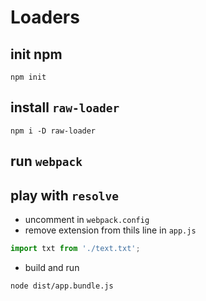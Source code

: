 # Loaders

## init npm
```
npm init
```

## install `raw-loader`
```
npm i -D raw-loader
```

## run `webpack`
## play with `resolve`
- uncomment in `webpack.config`
- remove extension from thils line in `app.js`
``` js
import txt from './text.txt';
```
- build and run
```
node dist/app.bundle.js
```
